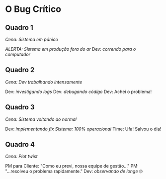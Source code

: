 # O Bug Crítico

## Quadro 1
*Cena: Sistema em pânico*

*ALERTA: Sistema em produção fora do ar*
Dev: *correndo para o computador*

## Quadro 2
*Cena: Dev trabalhando intensamente*

Dev: *investigando logs*
Dev: *debugando código*
Dev: Achei o problema!

## Quadro 3
*Cena: Sistema voltando ao normal*

Dev: *implementando fix*
*Sistema: 100% operacional*
Time: Ufa! Salvou o dia!

## Quadro 4
*Cena: Plot twist*

PM para Cliente: "Como eu previ, nossa equipe de gestão..."
PM: "...resolveu o problema rapidamente."
Dev: *observando de longe* 🙄 
